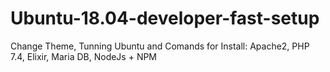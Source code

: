 # Ubuntu-18.04-developer-fast-setup
Change Theme, Tunning Ubuntu and Comands for Install: Apache2, PHP 7.4, Elixir, Maria DB, NodeJs + NPM
